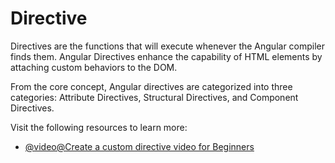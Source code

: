 # Directive

Directives are the functions that will execute whenever the Angular compiler finds them. Angular Directives enhance the capability of HTML elements by attaching custom behaviors to the DOM.

From the core concept, Angular directives are categorized into three categories: Attribute Directives, Structural Directives, and Component Directives.

Visit the following resources to learn more:

- [@video@Create a custom directive video for Beginners](https://www.youtube.com/watch?v=AoN56g6UAsE)
